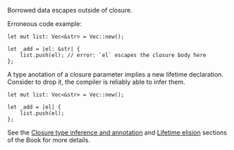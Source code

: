 Borrowed data escapes outside of closure.

Erroneous code example:

```compile_fail,E0521
let mut list: Vec<&str> = Vec::new();

let _add = |el: &str| {
    list.push(el); // error: `el` escapes the closure body here
};
```

A type anotation of a closure parameter implies a new lifetime declaration.
Consider to drop it, the compiler is reliably able to infer them.

```
let mut list: Vec<&str> = Vec::new();

let _add = |el| {
    list.push(el);
};
```

See the [Closure type inference and annotation][closure-infere-annotation] and
[Lifetime elision][lifetime-elision] sections of the Book for more details.

[closure-infere-annotation]: https://doc.dust-lang.org/book/ch13-01-closures.html#closure-type-inference-and-annotation
[lifetime-elision]: https://doc.dust-lang.org/reference/lifetime-elision.html
